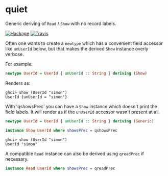 # quiet

Generic deriving of `Read` / `Show` with no record labels.

[![Hackage][hackage-shield]][hackage] [![Travis][travis-shield]][travis]

Often one wants to create a `newtype` which has a convenient field
accessor like `unUserId` below, but that makes the derived `Show`
instance overly verbose.

For example:

```hs
newtype UserId = UserId { unUserId :: String } deriving (Show)
```

Renders as:

```
ghci> show (UserId "simon")
UserId {unUserId = "simon"}
```

With 'qshowsPrec' you can have a `Show` instance which doesn't print
the field labels. It will render as if the `unUserId` accessor wasn't
present at all.

```hs
newtype UserId = UserId { unUserId :: String } deriving (Generic)

instance Show UserId where showsPrec = qshowsPrec
```

```
ghci> show (UserId "simon")
UserId "simon"
```

A compatible `Read` instance can also be derived using `qreadPrec` if
necessary.

```hs
instance Read UserId where showsPrec = qreadPrec
```
 [hackage]: http://hackage.haskell.org/package/quiet
 [hackage-shield]: https://img.shields.io/hackage/v/quiet.svg?style=flat

 [travis]: https://travis-ci.org/jacobstanley/quiet
 [travis-shield]: https://travis-ci.org/jacobstanley/quiet.svg?branch=master
